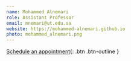 ```yaml
---
name: Mohammed Alnemari
role: Assistant Professor
email: mnemari@ut.edu.sa
website: https://mohammed-alnemari.github.io
photo: mohammed_alnemari.png
---
```


[Schedule an appointment](#){: .btn .btn-outline }
